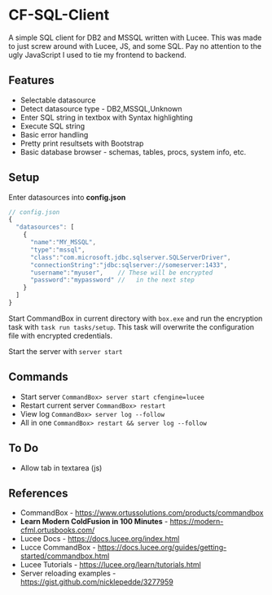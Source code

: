 # CF-SQL-Client

A simple SQL client for DB2 and MSSQL written with Lucee.
This was made to just screw around with Lucee, JS, and some SQL.
Pay no attention to the ugly JavaScript I used to tie my frontend to backend.


## Features
* Selectable datasource
* Detect datasource type - DB2,MSSQL,Unknown
* Enter SQL string in textbox with Syntax highlighting
* Execute SQL string
* Basic error handling
* Pretty print resultsets with Bootstrap
* Basic database browser - schemas, tables, procs, system info, etc.


## Setup
Enter datasources into **config.json**
```javascript
// config.json
{
  "datasources": [
    {
      "name":"MY_MSSQL",
      "type":"mssql",
      "class":"com.microsoft.jdbc.sqlserver.SQLServerDriver",
      "connectionString":"jdbc:sqlserver://someserver:1433",
      "username":"myuser",    // These will be encrypted
      "password":"mypassword" //   in the next step
    }
  ]
}
```

Start CommandBox in current directory with ```box.exe``` and run the encryption task with ```task run tasks/setup```.
This task will overwrite the configuration file with encrypted credentials.

Start the server with ```server start```


## Commands
* Start server ```CommandBox> server start cfengine=lucee```
* Restart current server ```CommandBox> restart```
* View log ```CommandBox> server log --follow```
* All in one ```CommandBox> restart && server log --follow```


## To Do
* Allow tab in textarea (js)


## References
* CommandBox - https://www.ortussolutions.com/products/commandbox
* **Learn Modern ColdFusion in 100 Minutes** - https://modern-cfml.ortusbooks.com/
* Lucee Docs - https://docs.lucee.org/index.html
* Lucce CommandBox - https://docs.lucee.org/guides/getting-started/commandbox.html
* Lucee Tutorials - https://lucee.org/learn/tutorials.html
* Server reloading examples - https://gist.github.com/nicklepedde/3277959

